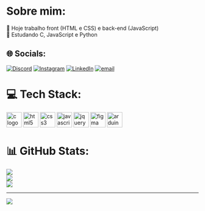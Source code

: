 # Sobre mim:
🔭 Hoje trabalho front (HTML e CSS) e back-end (JavaScript)<br> 🌱 Estudando C, JavaScript e Python


## 🌐 Socials:
[![Discord](https://img.shields.io/badge/Discord-%237289DA.svg?logo=discord&logoColor=white)](https://discord.gg/lodi02) [![Instagram](https://img.shields.io/badge/Instagram-%23E4405F.svg?logo=Instagram&logoColor=white)](https://instagram.com/luca_lodi__) [![LinkedIn](https://img.shields.io/badge/LinkedIn-%230077B5.svg?logo=linkedin&logoColor=white)](https://linkedin.com/in/https://github.com/LucaLodii) [![email](https://img.shields.io/badge/Email-D14836?logo=gmail&logoColor=white)](mailto:luca.lodi.ll53@gmail.com) 

# 💻 Tech Stack:

<div align="left">
  <img src="https://cdn.jsdelivr.net/gh/devicons/devicon/icons/c/c-original.svg" height="40" alt="c logo"  />
  <img src="https://cdn.jsdelivr.net/gh/devicons/devicon/icons/html5/html5-original.svg" height="40" alt="html5 logo"  />
  <img src="https://cdn.jsdelivr.net/gh/devicons/devicon/icons/css3/css3-original.svg" height="40" alt="css3 logo"  />
  <img src="https://cdn.jsdelivr.net/gh/devicons/devicon/icons/javascript/javascript-original.svg" height="40" alt="javascript logo"  />
  <img src="https://cdn.jsdelivr.net/gh/devicons/devicon/icons/jquery/jquery-original.svg" height="40" alt="jquery logo"  />
  <img src="https://cdn.jsdelivr.net/gh/devicons/devicon/icons/figma/figma-original.svg" height="40" alt="figma logo"  />
  <img src="https://cdn.jsdelivr.net/gh/devicons/devicon/icons/arduino/arduino-original.svg" height="40" alt="arduino logo"  />
</div>

# 📊 GitHub Stats:
![](https://github-readme-stats.vercel.app/api?username=LucaLodii&theme=algolia&hide_border=false&include_all_commits=false&count_private=false)<br/>
![](https://nirzak-streak-stats.vercel.app/?user=LucaLodii&theme=algolia&hide_border=false)<br/>
![](https://github-readme-stats.vercel.app/api/top-langs/?username=LucaLodii&theme=algolia&hide_border=false&include_all_commits=false&count_private=false&layout=compact)

---
[![](https://visitcount.itsvg.in/api?id=LucaLodii&icon=0&color=0)](https://visitcount.itsvg.in)

